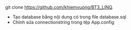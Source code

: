 git clone https://github.com/khiemvuong/BT3_LINQ.
- Tạo database bằng nội dung có trong file database.sql
- Chỉnh sửa connectionstring trong tệp App.config
